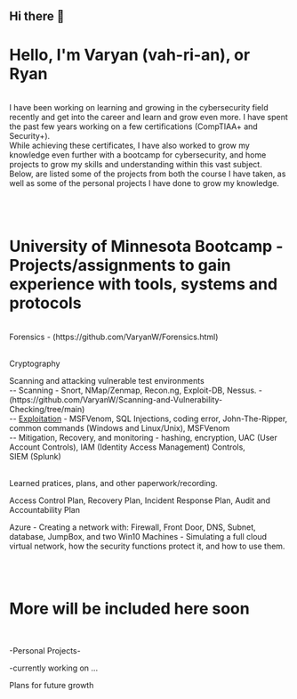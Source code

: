 ## Hi there 👋
<h1>Hello, I'm Varyan (vah-ri-an), or Ryan </h1> 
<br><body>I have been working on learning and growing in the cybersecurity field recently and get into the career and learn and grow even more. I have spent the past few years working on a few certifications (CompTIAA+ and Security+).<br>
While achieving these certificates, I have also worked to grow my knowledge even further with a bootcamp for cybersecurity, and home projects to grow my skills and understanding within this vast subject. <br>
Below, are listed some of the projects from both the course I have taken, as well as some of the personal projects I have done to grow my knowledge.</body>


<br> <br>
<h1>University of Minnesota Bootcamp - Projects/assignments to gain experience with tools, systems and protocols</h1><br>
Forensics - (https://github.com/VaryanW/Forensics.html)<br> <br>
<p>Cryptography</p>
<body>Scanning and attacking vulnerable test environments</body><br>
<body>-- Scanning - Snort, NMap/Zenmap, Recon.ng, Exploit-DB, Nessus. - (https://github.com/VaryanW/Scanning-and-Vulnerability-Checking/tree/main)</body><br>
<body>-- <a href="https://github.com/VaryanW/Scanning-and-Vulnerability-Checking/blob/main/README.md">Exploitation</a> - MSFVenom, SQL Injections, coding error, John-The-Ripper, common commands (Windows and Linux/Unix), MSFVenom</body><br>
<body>-- Mitigation, Recovery, and monitoring - hashing, encryption, UAC (User Account Controls), IAM (Identity Access Management) Controls, <br>  SIEM (Splunk)</body> <br><br>
<p>Learned pratices, plans, and other paperwork/recording.</p>
<p>Access Control Plan, Recovery Plan, Incident Response Plan, Audit and Accountability Plan</p>
<p>Azure - Creating a network with: Firewall, Front Door, DNS, Subnet, database, JumpBox, and two Win10 Machines - Simulating a full cloud virtual network, how the security functions protect it, and how to use them. </p>
<br><br>
<h1>More will be included here soon</h1><br>
<p>-Personal Projects-</p>
<p>-currently working on ...</p>
<p>Plans for future growth</p>
<!--
**VaryanW/VaryanW** is a ✨ _special_ ✨ repository because its `README.md` (this file) appears on your GitHub profile.

Here are some ideas to get you started:

- 🔭 I’m currently working on ...
- 🌱 I’m currently learning ...
- 👯 I’m looking to collaborate on ...
- 🤔 I’m looking for help with ...
- 💬 Ask me about ...
- 📫 How to reach me: ...
- 😄 Pronouns: ...
- ⚡ Fun fact: ...
-->
